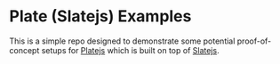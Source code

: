 

# Plate (Slatejs) Examples

This is a simple repo designed to demonstrate some potential proof-of-concept setups for [Platejs](https://plate.udecode.io/) which is built on top of [Slatejs](https://github.com/ianstormtaylor/slate).
